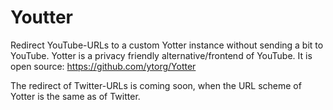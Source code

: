 # Youtter
Redirect YouTube-URLs to a custom Yotter instance without sending a bit to YouTube. 
Yotter is a privacy friendly alternative/frontend of YouTube. It is open source: https://github.com/ytorg/Yotter  

The redirect of Twitter-URLs is coming soon, when the URL scheme of Yotter is the same as of Twitter.
